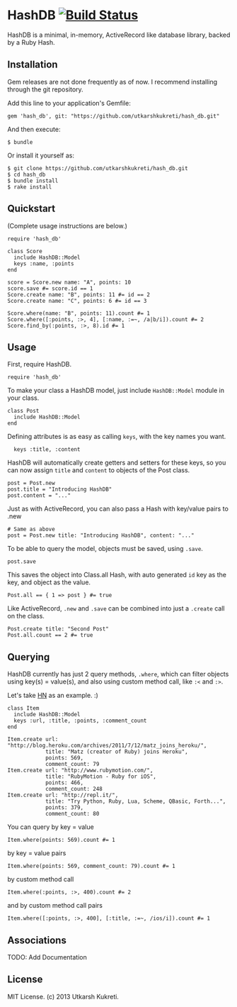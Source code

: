 # HashDB [![Build Status](https://travis-ci.org/utkarshkukreti/hash_db.png)](https://travis-ci.org/utkarshkukreti/hash_db)

HashDB is a minimal, in-memory, ActiveRecord like database library,
backed by a Ruby Hash.

## Installation

Gem releases are not done frequently as of now. I recommend installing through
the git repository.

Add this line to your application's Gemfile:

    gem 'hash_db', git: "https://github.com/utkarshkukreti/hash_db.git"

And then execute:

    $ bundle

Or install it yourself as:

    $ git clone https://github.com/utkarshkukreti/hash_db.git
    $ cd hash_db
    $ bundle install
    $ rake install

## Quickstart

(Complete usage instructions are below.)

    require 'hash_db'

    class Score
      include HashDB::Model
      keys :name, :points
    end

    score = Score.new name: "A", points: 10
    score.save #= score.id == 1
    Score.create name: "B", points: 11 #= id == 2
    Score.create name: "C", points: 6 #= id == 3

    Score.where(name: "B", points: 11).count #= 1
    Score.where([:points, :>, 4], [:name, :=~, /a|b/i]).count #= 2
    Score.find_by(:points, :>, 8).id #= 1

## Usage

First, require HashDB.

    require 'hash_db'

To make your class a HashDB model, just include `HashDB::Model` module in
your class.

    class Post
      include HashDB::Model
    end

Defining attributes is as easy as calling `keys`, with the key names you want.

      keys :title, :content

HashDB will automatically create getters and setters for these keys, so you can
now assign `title` and `content` to objects of the Post class.

    post = Post.new
    post.title = "Introducing HashDB"
    post.content = "..."

Just as with ActiveRecord, you can also pass a Hash with key/value pairs to .new

    # Same as above
    post = Post.new title: "Introducing HashDB", content: "..."

To be able to query the model, objects must be saved, using `.save`.

    post.save

This saves the object into Class.all Hash, with auto generated `id` key as the
key, and object as the value.

    Post.all == { 1 => post } #= true

Like ActiveRecord, `.new` and `.save` can be combined into just a `.create` call
on the class.

    Post.create title: "Second Post"
    Post.all.count == 2 #= true

## Querying

HashDB currently has just 2 query methods, `.where`, which can filter objects
using key(s) = value(s), and also using custom method call, like `:<` and `:>`.

Let's take [HN](http://news.ycombinator.com) as an example. :)

    class Item
      include HashDB::Model
      keys :url, :title, :points, :comment_count
    end

    Item.create url: "http://blog.heroku.com/archives/2011/7/12/matz_joins_heroku/",
                title: "Matz (creator of Ruby) joins Heroku",
                points: 569,
                comment_count: 79
    Item.create url: "http://www.rubymotion.com/",
                title: "RubyMotion - Ruby for iOS",
                points: 466,
                comment_count: 248
    Item.create url: "http://repl.it/",
                title: "Try Python, Ruby, Lua, Scheme, QBasic, Forth...",
                points: 379,
                comment_count: 80

You can query by key = value

    Item.where(points: 569).count #= 1

by key = value pairs

    Item.where(points: 569, comment_count: 79).count #= 1

by custom method call

    Item.where(:points, :>, 400).count #= 2

and by custom method call pairs

    Item.where([:points, :>, 400], [:title, :=~, /ios/i]).count #= 1

## Associations

TODO: Add Documentation

## License

MIT License. (c) 2013 Utkarsh Kukreti.
